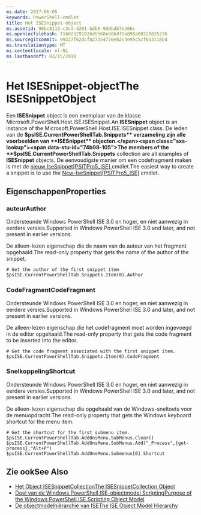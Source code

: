 ```yaml
---
ms.date: 2017-06-05
keywords: PowerShell-cmdlet
title: Het ISESnippet-object
ms.assetid: 98bc8113-c3cd-4201-bdb9-9d9bdb7e266c
ms.openlocfilehash: f1b023291826d5568eb8bdf5a898a00228825276
ms.sourcegitcommit: 99227f62dcf827354770eb2c3e95c5cf6a3118b4
ms.translationtype: MT
ms.contentlocale: nl-NL
ms.lasthandoff: 03/15/2018
---
```

# <a name="the-isesnippetobject"></a><span data-ttu-id="74b98-103">Het ISESnippet-object</span><span class="sxs-lookup"><span data-stu-id="74b98-103">The ISESnippetObject</span></span>
  <span data-ttu-id="74b98-104">Een **ISESnippet** object is een exemplaar van de klasse Microsoft.PowerShell.Host.ISE.ISESnippet.</span><span class="sxs-lookup"><span data-stu-id="74b98-104">An **ISESnippet** object is an instance of the Microsoft.PowerShell.Host.ISE.ISESnippet class.</span></span> <span data-ttu-id="74b98-105">De leden van de **$psISE.CurrentPowerShellTab.Snippets** verzameling zijn alle voorbeelden van **ISESnippet** objecten.</span><span class="sxs-lookup"><span data-stu-id="74b98-105">The members of the **$psISE.CurrentPowerShellTab.Snippets** collection are all examples of **ISESnippet** objects.</span></span> <span data-ttu-id="74b98-106">De eenvoudigste manier om een codefragment maken is met de [nieuw IseSnippet&#91;PSITPro5_ISE&#93; ](https://technet.microsoft.com/library/0a6339a3-2683-4a8e-8929-90ad9a95c3e0) cmdlet.</span><span class="sxs-lookup"><span data-stu-id="74b98-106">The easiest way to create a snippet is to use the [New-IseSnippet&#91;PSITPro5_ISE&#93;](https://technet.microsoft.com/library/0a6339a3-2683-4a8e-8929-90ad9a95c3e0) cmdlet.</span></span>

## <a name="properties"></a><span data-ttu-id="74b98-107">Eigenschappen</span><span class="sxs-lookup"><span data-stu-id="74b98-107">Properties</span></span>

### <a name="author"></a><span data-ttu-id="74b98-108">auteur</span><span class="sxs-lookup"><span data-stu-id="74b98-108">Author</span></span>
  <span data-ttu-id="74b98-109">Ondersteunde Windows PowerShell ISE 3.0 en hoger, en niet aanwezig in eerdere versies.</span><span class="sxs-lookup"><span data-stu-id="74b98-109">Supported in Windows PowerShell ISE 3.0 and later, and not present in earlier versions.</span></span>

 <span data-ttu-id="74b98-110">De alleen-lezen eigenschap die de naam van de auteur van het fragment opgehaald.</span><span class="sxs-lookup"><span data-stu-id="74b98-110">The read-only property that gets the name of the author of the snippet.</span></span>

```
# Get the author of the first snippet item
$psISE.CurrentPowerShellTab.Snippets.Item(0).Author

```

### <a name="codefragment"></a><span data-ttu-id="74b98-111">CodeFragment</span><span class="sxs-lookup"><span data-stu-id="74b98-111">CodeFragment</span></span>
  <span data-ttu-id="74b98-112">Ondersteunde Windows PowerShell ISE 3.0 en hoger, en niet aanwezig in eerdere versies.</span><span class="sxs-lookup"><span data-stu-id="74b98-112">Supported in Windows PowerShell ISE 3.0 and later, and not present in earlier versions.</span></span>

 <span data-ttu-id="74b98-113">De alleen-lezen eigenschap die het codefragment moet worden ingevoegd in de editor opgehaald.</span><span class="sxs-lookup"><span data-stu-id="74b98-113">The read-only property that gets the code fragment to be inserted into the editor.</span></span>

```
# Get the code fragment associated with the first snippet item.
$psISE.CurrentPowerShellTab.Snippets.Item(0).CodeFragment

```

### <a name="shortcut"></a><span data-ttu-id="74b98-114">Snelkoppeling</span><span class="sxs-lookup"><span data-stu-id="74b98-114">Shortcut</span></span>
  <span data-ttu-id="74b98-115">Ondersteunde Windows PowerShell ISE 3.0 en hoger, en niet aanwezig in eerdere versies.</span><span class="sxs-lookup"><span data-stu-id="74b98-115">Supported in Windows PowerShell ISE 3.0 and later, and not present in earlier versions.</span></span>

 <span data-ttu-id="74b98-116">De alleen-lezen eigenschap die opgehaald van de Windows-sneltoets voor de menuopdracht.</span><span class="sxs-lookup"><span data-stu-id="74b98-116">The read-only property that gets the Windows keyboard shortcut for the menu item.</span></span>

```
# Get the shortcut for the first submenu item.
$psISE.CurrentPowerShellTab.AddOnsMenu.SubMenus.Clear()
$psISE.CurrentPowerShellTab.AddOnsMenu.SubMenus.Add("_Process",{get-process},"Alt+P")
$psISE.CurrentPowerShellTab.AddOnsMenu.Submenus[0].Shortcut
```

## <a name="see-also"></a><span data-ttu-id="74b98-117">Zie ook</span><span class="sxs-lookup"><span data-stu-id="74b98-117">See Also</span></span>
- [<span data-ttu-id="74b98-118">Het Object ISESnippetCollection</span><span class="sxs-lookup"><span data-stu-id="74b98-118">The ISESnippetCollection Object</span></span>](The-ISESnippetCollection-Object.md)
- [<span data-ttu-id="74b98-119">Doel van de Windows PowerShell ISE-objectmodel Scripting</span><span class="sxs-lookup"><span data-stu-id="74b98-119">Purpose of the Windows PowerShell ISE Scripting Object Model</span></span>](purpose-of-the-windows-powershell-ise-scripting-object-model.md)
- [<span data-ttu-id="74b98-120">De objectmodelhiërarchie van ISE</span><span class="sxs-lookup"><span data-stu-id="74b98-120">The ISE Object Model Hierarchy</span></span>](The-ISE-Object-Model-Hierarchy.md)
